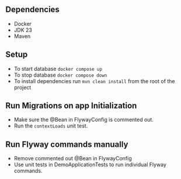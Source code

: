## Dependencies
- Docker
- JDK 23
- Maven

## Setup
- To start database `docker compose up`
- To stop database `docker compose down`
- To install dependencies run `mvn clean install` from the root of the project

## Run Migrations on app Initialization
- Make sure the @Bean in FlywayConfig is commented out.
- Run the `contextLoads` unit test.

## Run Flyway commands manually
- Remove commented out @Bean in FlywayConfig
- Use unit tests in DemoApplicationTests to run individual Flyway commands.
